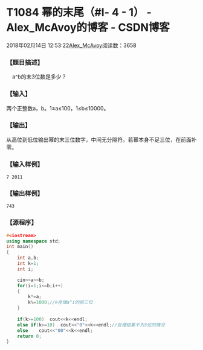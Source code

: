 # T1084 幂的末尾（#Ⅰ- 4 - 1） - Alex_McAvoy的博客 - CSDN博客





2018年02月14日 12:53:22[Alex_McAvoy](https://me.csdn.net/u011815404)阅读数：3658








### 【题目描述】

    a^b的末3位数是多少？

### 【输入】

两个正整数a，b。1≤a≤100，1≤b≤10000。

### 【输出】

从高位到低位输出幂的末三位数字，中间无分隔符。若幂本身不足三位，在前面补零。

### 【输入样例】
`7 2011`
### 【输出样例】
`743`
### 【源程序】

```cpp
#<iostream>
using namespace std;
int main()
{
	int a,b;
	int k=1;
	int i;

	cin>>a>>b;
	for(i=1;i<=b;i++)
	{
		k*=a;
		k%=1000;//k存储a^i的后三位
	}
	
	if(k>=100)	cout<<k<<endl;
	else if(k>=10)	cout<<"0"<<k<<endl;//处理结果不为3位的情况
	else	cout<<"00"<<k<<endl;
	return 0;
}
```






